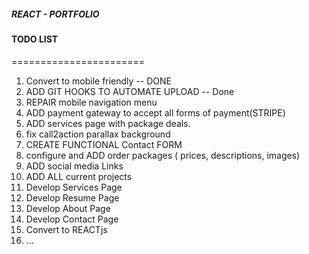 ##### REACT - PORTFOLIO 
####  TODO LIST
=======================
   
1. Convert to mobile friendly -- DONE
2. ADD GIT HOOKS TO AUTOMATE UPLOAD -- Done
3. REPAIR mobile navigation menu
4. ADD payment gateway to accept all forms of payment(STRIPE)
5. ADD services page with package deals.
6. fix call2action parallax background
7. CREATE FUNCTIONAL Contact FORM
8. configure and ADD order packages ( prices, descriptions, images)
9. ADD social media Links 
10. ADD ALL current projects
11. Develop Services Page
12. Develop Resume Page
13. Develop About Page
14. Develop Contact Page
15. Convert to REACTjs
16. ...



<!--
   TODO
    01 fix call2action parallax background
    02 CREATE FUNCTIONAL Contact FORM
    03 configure and ADD order packages ( prices, descriptions, images)
    04 ADD payment gateway (STRIPE)
    05 add social media links
    06 other projects
    07 Develop Services Page
    08 Develop About Page
    09 Develop Resume Page
    10 Complete Contact Page
-->



